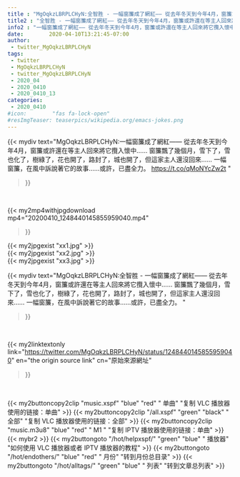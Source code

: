```yaml
---
title : "MgOqkzLBRPLCHyN:全智胜 - 一幅窗簾成了網紅—— 從去年冬天到今年4月，窗簾或許還在等主人回來將它攬入懷中…… 窗簾飄了幾個月，雪下了，雪也化了，樹綠了，花也開了，路封了，城也開了，但這家主人還沒回來…… 一幅窗簾，在風中訴說著它的故事……或許，已盡全力。 "
title2 : "全智胜 - 一幅窗簾成了網紅—— 從去年冬天到今年4月，窗簾或許還在等主人回來將它攬入懷中…… 窗簾飄了幾個月，雪下了，雪也化了，樹綠了，花也開了，路封了，城也開了，但這家主人還沒回來…… 一幅窗簾，在風中訴說著它的故事……或許，已盡全力。 "
info2 : "一幅窗簾成了網紅—— 從去年冬天到今年4月，窗簾或許還在等主人回來將它攬入懷中…… 窗簾飄了幾個月，雪下了，雪也化了，樹綠了，花也開了，路封了，城也開了，但這家主人還沒回來…… 一幅窗簾，在風中訴說著它的故事……或許，已盡全力。 https://t.co/qMoNYcZw2t "
date:        2020-04-10T13:21:45-07:00
author:
 - twitter_MgOqkzLBRPLCHyN
tags:
 - twitter
 - MgOqkzLBRPLCHyN
 - twitter_MgOqkzLBRPLCHyN
 - 2020_04
 - 2020_0410
 - 2020_0410_13
categories:
 - 2020_0410
#icon:        "fas fa-lock-open"
#resImgTeaser: teaserpics/wikipedia.org/emacs-jokes.png
---
```


{{< mydiv text="MgOqkzLBRPLCHyN:一幅窗簾成了網紅—— 從去年冬天到今年4月，窗簾或許還在等主人回來將它攬入懷中…… 窗簾飄了幾個月，雪下了，雪也化了，樹綠了，花也開了，路封了，城也開了，但這家主人還沒回來…… 一幅窗簾，在風中訴說著它的故事……或許，已盡全力。 https://t.co/qMoNYcZw2t "
>}}
<br>


{{< my2mp4withjpgdownload mp4="20200410_1248440145855959040.mp4"
>}}

{{< my2jpgexist "xx1.jpg" >}}<br>
{{< my2jpgexist "xx2.jpg" >}}<br>
{{< my2jpgexist "xx3.jpg" >}}<br>



{{< mydiv text="MgOqkzLBRPLCHyN:全智胜 - 一幅窗簾成了網紅—— 從去年冬天到今年4月，窗簾或許還在等主人回來將它攬入懷中…… 窗簾飄了幾個月，雪下了，雪也化了，樹綠了，花也開了，路封了，城也開了，但這家主人還沒回來…… 一幅窗簾，在風中訴說著它的故事……或許，已盡全力。 "
>}}
<br>

{{< my2linktextonly link="https://twitter.com/MgOqkzLBRPLCHyN/status/1248440145855959040"
en="the origin source link" cn="原始來源網址"
>}}


<br>

{{< my2buttoncopy2clip "music.xspf"        "blue"   "red"    " 单曲"  "复制 VLC 播放器使用的链接：单曲" >}} {{< my2buttoncopy2clip "/all.xspf"         "green"  "black"  " 全部"  "复制 VLC 播放器使用的链接：全部" >}} {{< my2buttoncopy2clip "music.m3u8"        "blue"   "red"    " M1 "    "复制 IPTV 播放器使用的链接：单曲" >}} {{< mybr2 >}} {{< my2buttongoto      "/hot/helpxspf/"    "green"  "blue"   " 播放器" "如何使用 VLC 播放器或者 IPTV 播放器的教程" >}} {{< my2buttongoto      "/hot/endothers/"   "blue"   "red"    " 月份"   "转到月份总目录" >}} {{< my2buttongoto      "/hot/alltags/"     "green"  "blue"   " 列表"   "转到文章总列表" >}} 
